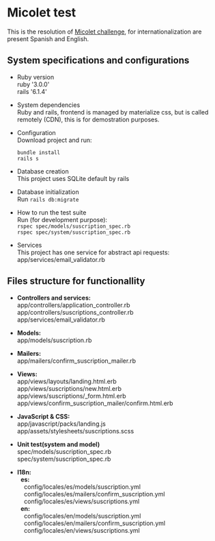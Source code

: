 # Micolet test

This is the resolution of [Micolet challenge](https://gist.github.com/raulr/db4fad76ff33a91bcbac09162ad7850c), for internationalization are present Spanish and English.<br/>

## System specifications and configurations

* Ruby version<br/>
  ruby '3.0.0'<br/>
  rails '6.1.4'

* System dependencies<br/>
  Ruby and rails, frontend is managed by materialize css, but is called remotely (CDN), this is for demostration purposes.

* Configuration<br/>
  Download project and run:<br/>
  ```
  bundle install
  rails s
  ```

* Database creation<br/>
  This project uses SQLite default by rails<br/>

* Database initialization<br/>
  Run `rails db:migrate`

* How to run the test suite<br/>
  Run (for development purpose):<br/>
  `rspec spec/models/suscription_spec.rb`<br/>
  `rspec spec/system/suscription_spec.rb`

* Services<br/>
  This project has one service for abstract api requests: app/services/email_validator.rb<br/>


## Files structure for functionallity

- **Controllers and services:**<br/>
  app/controllers/application_controller.rb<br/>
  app/controllers/suscriptions_controller.rb<br/>
  app/services/email_validator.rb<br/>

- **Models:**<br/>
  app/models/suscription.rb<br/>

- **Mailers:**<br/>
  app/mailers/confirm_suscription_mailer.rb<br/>

- **Views:**<br/>
  app/views/layouts/landing.html.erb<br/>
  app/views/suscriptions/new.html.erb<br/>
  app/views/suscriptions/_form.html.erb<br/>
  app/views/confirm_suscription_mailer/confirm.html.erb<br/>

- **JavaScript & CSS:**<br/>
  app/javascript/packs/landing.js<br/>
  app/assets/stylesheets/suscriptions.scss<br/>
  
- **Unit test(system and model)**<br/>
  spec/models/suscription_spec.rb<br/>
  spec/system/suscription_spec.rb<br/>
  
- **I18n:**<br/>
  &nbsp;&nbsp;**es:**<br/>
  &nbsp;&nbsp;&nbsp;&nbsp;config/locales/es/models/suscription.yml<br/>
  &nbsp;&nbsp;&nbsp;&nbsp;config/locales/es/mailers/confirm_suscription.yml<br/>
  &nbsp;&nbsp;&nbsp;&nbsp;config/locales/es/views/suscriptions.yml<br/>
  &nbsp;&nbsp;**en:**<br/>
  &nbsp;&nbsp;&nbsp;&nbsp;config/locales/en/models/suscription.yml<br/>
  &nbsp;&nbsp;&nbsp;&nbsp;config/locales/en/mailers/confirm_suscription.yml<br/>
  &nbsp;&nbsp;&nbsp;&nbsp;config/locales/en/views/suscriptions.yml<br/>
